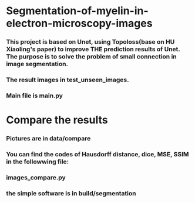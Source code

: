 # Segmentation-of-myelin-in-electron-microscopy-images
### This project is based on Unet, using Topoloss(base on HU Xiaoling's paper) to improve THE prediction results of Unet. The purpose is to solve the problem of small connection in image segmentation.

### The result images in test_unseen_images.
### Main file is main.py

# Compare the results
### Pictures are in data/compare
### You can find the codes of Hausdorff distance, dice, MSE, SSIM in the followwing file:
### images_compare.py

### the simple software is in build/segmentation
